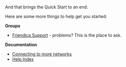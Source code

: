 And that brings the Quick Start to an end.

Here are some more things to help get you started:

**Groups**

- <a href="https://forum.friendi.ca/profile/helpers">Friendica Support</a> - problems?  This is the place to ask.

**Documentation**

- <a href="help/Connectors">Connecting to more networks</a>
- <a href="help">Help Index</a>


